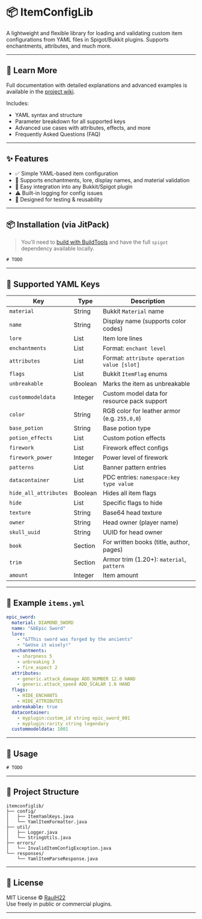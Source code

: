 # 📦 ItemConfigLib

A lightweight and flexible library for loading and validating custom item configurations from YAML files in Spigot/Bukkit plugins. Supports enchantments, attributes, and much more.

---

## 📖 Learn More

Full documentation with detailed explanations and advanced examples is available in the [project wiki](https://github.com/RaulH22/ItemConfigLib/wiki).

Includes:
- YAML syntax and structure
- Parameter breakdown for all supported keys
- Advanced use cases with attributes, effects, and more
- Frequently Asked Questions (FAQ)

---

## ✨ Features

- ✅ Simple YAML-based item configuration
- 🧱 Supports enchantments, lore, display names, and material validation
- 📜 Easy integration into any Bukkit/Spigot plugin
- ⚠️ Built-in logging for config issues
- 🧪 Designed for testing & reusability

---

## 📦 Installation (via JitPack)

> You'll need to [build with BuildTools](https://www.spigotmc.org/wiki/buildtools/) and have the full `spigot` dependency available locally.

```xml
# TODO
````

* * *

🔑 Supported YAML Keys
----------------------

| Key | Type | Description |
| --- | --- | --- |
| `material` | String | Bukkit `Material` name |
| `name` | String | Display name (supports color codes) |
| `lore` | List | Item lore lines |
| `enchantments` | List | Format: `enchant level` |
| `attributes` | List | Format: `attribute operation value [slot]` |
| `flags` | List | Bukkit `ItemFlag` enums |
| `unbreakable` | Boolean | Marks the item as unbreakable |
| `custommodeldata` | Integer | Custom model data for resource pack support |
| `color` | String | RGB color for leather armor (e.g. `255,0,0`) |
| `base_potion` | String | Base potion type |
| `potion_effects` | List | Custom potion effects |
| `firework` | List | Firework effect configs |
| `firework_power` | Integer | Power level of firework |
| `patterns` | List | Banner pattern entries |
| `datacontainer` | List | PDC entries: `namespace:key type value` |
| `hide_all_attributes` | Boolean | Hides all item flags |
| `hide` | List | Specific flags to hide |
| `texture` | String | Base64 head texture |
| `owner` | String | Head owner (player name) |
| `skull_uuid` | String | UUID for head owner |
| `book` | Section | For written books (title, author, pages) |
| `trim` | Section | Armor trim (1.20+): `material`, `pattern` |
| `amount` | Integer | Item amount |

* * *

📘 Example `items.yml`
----------------------

```yaml
epic_sword:
  material: DIAMOND_SWORD
  name: "&bEpic Sword"
  lore:
    - "&7This sword was forged by the ancients"
    - "&eUse it wisely!"
  enchantments:
    - sharpness 5
    - unbreaking 3
    - fire_aspect 2
  attributes:
    - generic.attack_damage ADD_NUMBER 12.0 HAND
    - generic.attack_speed ADD_SCALAR 1.6 HAND
  flags:
    - HIDE_ENCHANTS
    - HIDE_ATTRIBUTES
  unbreakable: true
  datacontainer:
    - myplugin:custom_id string epic_sword_001
    - myplugin:rarity string legendary
  custommodeldata: 1001
```

* * *

🧪 Usage
--------

```java
# TODO
```

* * *

📁 Project Structure
--------------------

```
itemconfiglib/
├── config/
│   ├── ItemYamlKeys.java
│   └── YamlItemFormatter.java
├── util/
│   ├── Logger.java
│   └── StringUtils.java
├── errors/
│   └── InvalidItemConfigException.java
└── responses/
    └── YamlItemParseResponse.java
```

* * *

📜 License
----------

MIT License © [RaulH22](https://github.com/RaulH22)  
Use freely in public or commercial plugins.

* * *


